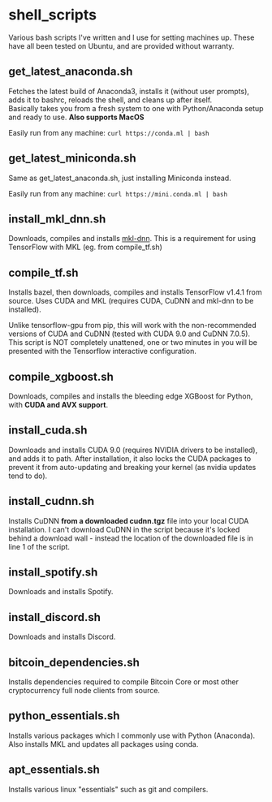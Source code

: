 # shell_scripts
Various bash scripts I've written and I use for setting machines up. These have all been tested on Ubuntu, and are provided without warranty.

## get_latest_anaconda.sh
Fetches the latest build of Anaconda3, installs it (without user prompts), adds it to bashrc, reloads the shell, and cleans up after itself.  
Basically takes you from a fresh system to one with Python/Anaconda setup and ready to use. **Also supports MacOS**

Easily run from any machine: ```curl https://conda.ml | bash```

## get_latest_miniconda.sh
Same as get_latest_anaconda.sh, just installing Miniconda instead.

Easily run from any machine: ```curl https://mini.conda.ml | bash```

## install_mkl_dnn.sh
Downloads, compiles and installs [mkl-dnn](https://github.com/01org/mkl-dnn). This is a requirement for using TensorFlow with MKL (eg. from compile_tf.sh)

## compile_tf.sh
Installs bazel, then downloads, compiles and installs TensorFlow v1.4.1 from source. Uses CUDA and MKL (requires CUDA, CuDNN and mkl-dnn to be installed).

Unlike tensorflow-gpu from pip, this will work with the non-recommended versions of CUDA and CuDNN (tested with CUDA 9.0 and CuDNN 7.0.5). This script is NOT completely unattened, one or two minutes in you will be presented with the Tensorflow interactive configuration.

## compile_xgboost.sh
Downloads, compiles and installs the bleeding edge XGBoost for Python, with **CUDA and AVX support**.

## install_cuda.sh
Downloads and installs CUDA 9.0 (requires NVIDIA drivers to be installed), and adds it to path. After installation, it also locks the CUDA packages to prevent it from auto-updating and breaking your kernel (as nvidia updates tend to do).

## install_cudnn.sh
Installs CuDNN **from a downloaded cudnn.tgz** file into your local CUDA installation. I can't download CuDNN in the script because it's locked behind a download wall - instead the location of the downloaded file is in line 1 of the script.

## install_spotify.sh
Downloads and installs Spotify.

## install_discord.sh
Downloads and installs Discord.

## bitcoin_dependencies.sh
Installs dependencies required to compile Bitcoin Core or most other cryptocurrency full node clients from source.

## python_essentials.sh
Installs various packages which I commonly use with Python (Anaconda). Also installs MKL and updates all packages using conda.

## apt_essentials.sh
Installs various linux "essentials" such as git and compilers.

